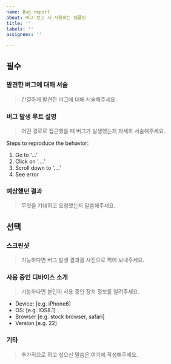 ```yaml
---
name: Bug report
about: 버그 보고 시 사용하는 템플릿
title: ''
labels: ''
assignees: ''

---
```


## 필수
### 발견한 버그에 대해 서술

> 간결하게 발견한 버그에 대해 서술해주세요.

### 버그 발생 루트 설명

> 어떤 경로로 접근했을 때 버그가 발생했는지 자세히 서술해주세요.

Steps to reproduce the behavior:
1. Go to '...'
2. Click on '....'
3. Scroll down to '....'
4. See error

### 예상했던 결과

> 무엇을 기대하고 요청했는지 말씀해주세요.

## 선택
### 스크린샷

> 가능하다면 버그 발생 결과를 사진으로 찍어 보내주세요.

### 사용 중인 디바이스 소개

> 가능하다면 본인이 사용 중인 장치 정보를 알려주세요.

 - Device: [e.g. iPhone6]
 - OS: [e.g. iOS8.1]
 - Browser [e.g. stock browser, safari]
 - Version [e.g. 22]

### 기타

> 추가적으로 하고 싶으신 말씀은 여기에 작성해주세요.
